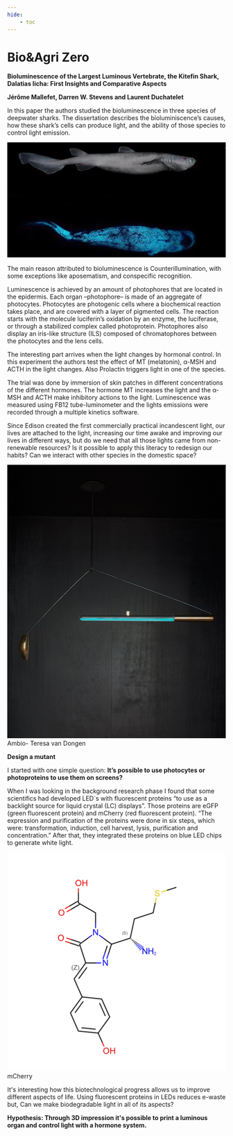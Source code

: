 ```yaml
---
hide:
    - toc
---
```


# Bio&Agri Zero


**Bioluminescence of the Largest Luminous Vertebrate, the Kitefin Shark, Dalatias licha: First Insights and Comparative Aspects**

**Jérôme Mallefet, Darren W. Stevens and Laurent Duchatelet**

In this paper the authors studied the bioluminescence in three species of deepwater sharks. The dissertation describes the bioluminiscence’s causes, how these shark’s cells can produce light, and the ability of those species to control light emission. 

![](../images/img17.jpg)

The main reason attributed to bioluminescence is Counterillumination, with some exceptions like aposematism, and conspecific recognition. 

Luminescence is achieved by an amount of photophores that are located in the epidermis. Each organ –photophore– is made of an aggregate of photocytes. Photocytes are photogenic cells where a biochemical reaction takes place, and are covered with a layer of pigmented cells. The reaction starts with the molecule luciferin’s oxidation by an enzyme, the luciferase, or through a stabilized complex called photoprotein. Photophores also display an iris-like structure (ILS) composed of chromatophores between the photocytes and the lens cells.

The interesting part arrives when the light changes by hormonal control. In this experiment the authors test the effect of MT (melatonin), α-MSH and ACTH in the light changes. Also Prolactin triggers light in one of the species. 

The trial was done by immersion of skin patches in different concentrations of the different hormones. The hormone MT increases the light and the α-MSH and ACTH make inhibitory actions to the light. Luminescence was measured using FB12 tube-luminometer and the lights emissions were recorded through a multiple kinetics software. 

Since Edison created the first commercially practical incandescent light, our lives are attached to the light, increasing our time awake and improving our lives in different ways, but do we need that all those lights came from non-renewable resources? Is it possible to apply this literacy to redesign our habits? Can we interact with other species in the domestic space? 

![](../images/img18.jpg)
Ambio- Teresa van Dongen

**Design a mutant**

I started with one simple question: **It’s possible to use photocytes or photoproteins to use them on screens?**

When I was looking in the background research phase I found that some scientifics had developed LED´s with fluorescent proteins “to use as a backlight source for liquid crystal (LC) displays”. Those proteins are eGFP (green fluorescent protein) and mCherry (red fluorescent protein). “The expression and purification of the proteins were done in six
steps, which were: transformation, induction, cell harvest, lysis, purification and concentration.” After that, they integrated these proteins on blue LED chips to generate white light.  

![](../images/img19.jpg)
mCherry

It's interesting how this biotechnological progress allows us to improve different aspects of life. Using fluorescent proteins in LEDs reduces e-waste but, Can we make biodegradable light in all of its aspects?

**Hypothesis: Through 3D impression it's possible to print a luminous organ and control light with a hormone system.**







